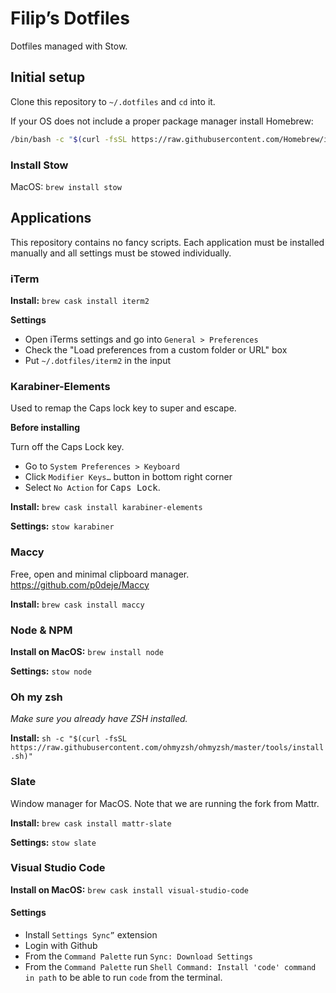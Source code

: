 # Filip’s Dotfiles
Dotfiles managed with Stow.

## Initial setup
Clone this repository to `~/.dotfiles` and `cd` into it.

If your OS does not include a proper package manager install Homebrew:

```bash
/bin/bash -c "$(curl -fsSL https://raw.githubusercontent.com/Homebrew/install/master/install.sh)"
```

### Install Stow
MacOS: `brew install stow`

## Applications
This repository contains no fancy scripts. Each application must be installed manually and all settings must be stowed individually.

### iTerm
**Install:** `brew cask install iterm2`

**Settings**
* Open iTerms settings and go into `General > Preferences`
* Check the "Load preferences from a custom folder or URL" box
* Put `~/.dotfiles/iterm2` in the input


### Karabiner-Elements
Used to remap the Caps lock key to super and escape.

**Before installing**

Turn off the Caps Lock key.

* Go to `System Preferences > Keyboard`
* Click `Modifier Keys…` button in bottom right corner
* Select `No Action` for <kbd>Caps Lock</kbd>.

**Install:** `brew cask install karabiner-elements`

**Settings:** `stow karabiner`


### Maccy
Free, open and minimal clipboard manager. https://github.com/p0deje/Maccy

**Install:** `brew cask install maccy`


### Node & NPM
**Install on MacOS:** `brew install node`

**Settings:** `stow node`


### Oh my zsh
*Make sure you already have ZSH installed.*

**Install:** `sh -c "$(curl -fsSL https://raw.githubusercontent.com/ohmyzsh/ohmyzsh/master/tools/install.sh)"`


### Slate
Window manager for MacOS. Note that we are running the fork from Mattr.

**Install:** `brew cask install mattr-slate`

**Settings:** `stow slate`


### Visual Studio Code
**Install on MacOS:** `brew cask install visual-studio-code`

#### Settings
* Install `Settings Sync”` extension
* Login with Github
* From the `Command Palette` run `Sync: Download Settings`
* From the `Command Palette` run `Shell Command: Install 'code' command in path` to be able to run `code` from the terminal.

